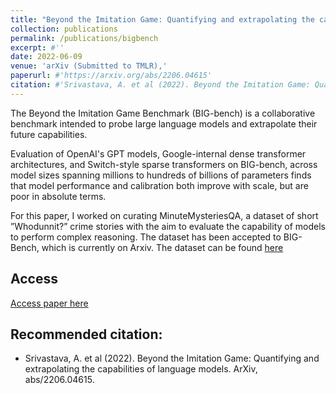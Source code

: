 ```yaml
---
title: "Beyond the Imitation Game: Quantifying and extrapolating the capabilities of language models"
collection: publications
permalink: /publications/bigbench
excerpt: #''
date: 2022-06-09
venue: 'arXiv (Submitted to TMLR),'
paperurl: #'https://arxiv.org/abs/2206.04615'
citation: #'Srivastava, A. et al (2022). Beyond the Imitation Game: Quantifying and extrapolating the capabilities of language models. ArXiv, abs/2206.04615.'
---
```


The Beyond the Imitation Game Benchmark (BIG-bench) is a collaborative benchmark intended to probe large language models and extrapolate their future capabilities.

Evaluation of OpenAI's GPT models, Google-internal dense transformer architectures, and Switch-style sparse transformers on BIG-bench, across model sizes spanning millions to hundreds of billions of parameters finds that model performance and calibration both improve with scale, but are poor in absolute terms.

For this paper, I worked on curating MinuteMysteriesQA, a dataset of short ”Whodunnit?” crime stories with the aim to evaluate the capability of models to perform complex reasoning. The dataset has been accepted to BIG-Bench, which is currently on Arxiv. The dataset can be found [here](https://github.com/google/BIG-bench/tree/main/bigbench/benchmark_tasks/minute_mysteries_qa)

## Access

[Access paper here](https://arxiv.org/abs/2206.04615)

## Recommended citation:

* Srivastava, A. et al (2022). Beyond the Imitation Game: Quantifying and extrapolating the capabilities of language models. ArXiv, abs/2206.04615.